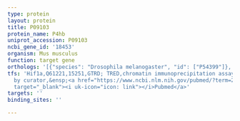 ```yaml
---
type: protein
layout: protein
title: P09103
protein_name: P4hb
uniprot_accession: P09103
ncbi_gene_id: '18453'
organism: Mus musculus
function: target gene
orthologs: '[{"species": "Drosophila melanogaster", "id": ["P54399"]}, {"species": "Caenorhabditis elegans", "id": ["Q17770"]}, {"species": "Homo sapiens", "id": ["<a href=\"/protein/p07237\">P07237</a>"]}, {"species": "Rattus norvegicus", "id": ["P04785"]}]'
tfs: 'Hif1a,Q61221,15251,GTRD; TRED,chromatin immunoprecipitation assay; inferred
  by curator,&ensp;<a href="https://www.ncbi.nlm.nih.gov/pubmed/?term=27924024%5Buid%5D+OR+17202159%5Buid%5D"
  target="_blank"><i uk-icon="icon: link"></i>Pubmed</a>'
targets: ''
binding_sites: ''

---
```


